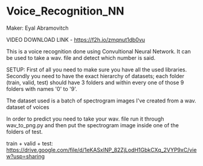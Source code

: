 # Voice_Recognition_NN

Maker: Eyal Abramovitch

VIDEO DOWNLOAD LINK - https://f2h.io/zmqnut1db0vu

This is a voice recognition done using Convultional Neural Network.
It can be used to take a wav. file and detect which number is said.


SETUP:
First of all you need to make sure you have all the used libraries.
Secondly you need to have the exact hierarchy of datasets;
each folder (train, valid, test) should have 3 folders and within
every one of those 9 folders with names '0' to '9'.

The dataset used is a batch of spectrogram images I've created from a wav. dataset of voices

In order to predict you need to take your wav. file run it through wav_to_png.py and
then put the spectrogram image inside one of the folders of test.

train + valid + test: https://drive.google.com/file/d/1eKASxlNP_82ZjLodH1GbkCXq_2VYP9xC/view?usp=sharing

